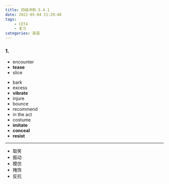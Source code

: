 ```yaml
---
title: 四级冲刺.5.4.1
date: 2022-05-04 21:29:46
tags:
    - CET4
    - 复习
categories: 英语
---
```

### 1.
+ encounter
+ **tease**
+ slice
<!-- more -->
+ bark
+ excess
+ **vibrate**
+ injure
+ bounce
+ recommend
+ in the act
+ costume
+ **imitate**
+ **conceal**
+ **resist**
---
+ 取笑
+ 振动
+ 模仿
+ 掩饰
+ 反抗